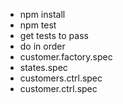 - npm install
- npm test
- get tests to pass
- do in order
- customer.factory.spec
- states.spec
- customers.ctrl.spec
- customer.ctrl.spec
